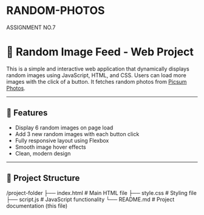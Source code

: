 # RANDOM-PHOTOS
ASSIGNMENT NO.7
# 🎴 Random Image Feed - Web Project

This is a simple and interactive web application that dynamically displays random images using JavaScript, HTML, and CSS. Users can load more images with the click of a button. 
It fetches random photos from [Picsum Photos](https://picsum.photos).

---

## 🌟 Features

- Display 6 random images on page load
- Add 3 new random images with each button click
- Fully responsive layout using Flexbox
- Smooth image hover effects
- Clean, modern design

---

## 📁 Project Structure

/project-folder
├── index.html # Main HTML file
├── style.css # Styling file
├── script.js # JavaScript functionality
└── README.md # Project documentation (this file)
